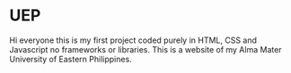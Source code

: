 # UEP

Hi everyone this is my first project coded purely in HTML, CSS and Javascript no frameworks or libraries.
This is a website of my Alma Mater University of Eastern Philippines.
